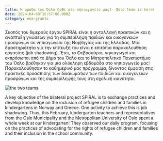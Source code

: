 ```yaml
---
title: Η ομάδα του Όσλο ήρθε στο νηπιαγωγείο μας!- Oslo team is here!
date: 2024-04-08T16:57:00.000Z
category: eea-grants
---
```

Σκοπός του διμερούς έργου SPIRAL είναι η ανταλλαγή πρακτικών και η ανάπτυξη γνώσεων για τη συμπερίληψη παιδιών και οικογενειών προσφύγων σε νηπιαγωγεία της Νορβηγίας και της Ελλάδας. Μία δραστηριότητα για την επίτευξή του είναι η επιτόπια παρακολούθηση εργασίας (job shadowing). Έτσι, το Φεβρουάριο, νηπιαγωγοί και εκπρόσωποι από το Δήμο του Όσλο και το Μητροπολιτικό Πανεπιστήμιο του Όσλο βρέθηκαν για μια ολόκληρη εβδομάδα στο νηπιαγωγείο μας! Παρακολούθησαν το καθημερινό μας πρόγραμμα, δίνοντας έμφαση στις πρακτικές προάσπισης των δικαιωμάτων των παιδιών και οικογενειών προσφύγων και της συμπερίληψής τους στη σχολική κοινότητα.

![the two teams](/images/uploads/20240220_172544.jpg)

A key objective of the bilateral project SPIRAL is to exchange practices and develop knowledge on the inclusion of refugee children and families in kindergartens in Norway and Greece. One activity to achieve this is job shadowing. Thus, this February, kindergarten teachers and representatives from the Oslo Municipality and the Metropolitan University of Oslo spent a whole week at our kindergarten! They observed our daily program, focusing on the practices of advocating for the rights of refugee children and families and their inclusion in the school community.
